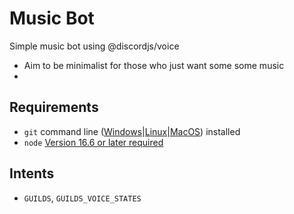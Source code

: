 # Music Bot
Simple music bot using @discordjs/voice
- Aim to be minimalist for those who just want some some music
-  

## Requirements

- `git` command line ([Windows](https://git-scm.com/download/win)|[Linux](https://git-scm.com/book/en/v2/Getting-Started-Installing-Git)|[MacOS](https://git-scm.com/download/mac)) installed
 - `node` [Version 16.6 or later required](https://nodejs.org)

## Intents
- `GUILDS`, `GUILDS_VOICE_STATES`